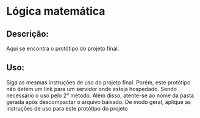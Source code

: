 # Lógica matemática

## Descrição: 
Aqui se encontra o protótipo do projeto final.

## Uso: 

Siga as mesmas instruções de uso do projeto final. Porém, este protótipo não detém um link para um servidor onde esteja hospedado. Sendo necessário o uso pelo 2° método. Além disso, atente-se ao nome da pasta gerada após descompactar o arquivo baixado. De modo geral, aplique as instruções de uso para este protótipo do
projeto